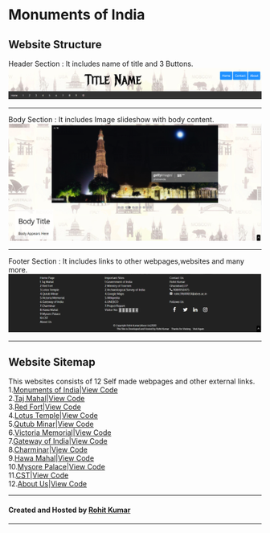 # Monuments of India
## Website Structure
Header Section : It includes name of title and 3 Buttons.
<img src = 'readme-materials/header.png'>
************************************************************
Body Section : It includes Image slideshow with body content.
<img src = 'readme-materials/body.png'>
***********************************************************
Footer Section : It includes links to other webpages,websites and many more.
<img src = 'readme-materials/footer.png'>
************************************************************
## Website Sitemap
This websites consists of 12 Self made webpages and other external links.\
1.[Monuments of India](https://rk2962002.github.io/monuments/monuments.html)|[View Code](monuments.html)\
2.[Taj Mahal](https://rk2962002.github.io/monuments/tajmahal.html)|[View Code](tajmahal.html)\
3.[Red Fort](https://rk2962002.github.io/monuments/redfort.html)|[View Code](redfort.html)\
4.[Lotus Temple](https://rk2962002.github.io/monuments/lotustemple.html)|[View Code](lotustemple.html)\
5.[Qutub Minar](https://rk2962002.github.io/monuments/qutubminar.html)|[View Code](qutubminar.html)\
6.[Victoria Memorial](https://rk2962002.github.io/monuments/victoriamemorial.html)|[View Code](victoriamemorial.html)\
7.[Gateway of India](https://rk2962002.github.io/monuments/gatewayofindia.html)|[View Code](gatewayofindia.html)\
8.[Charminar](https://rk2962002.github.io/monuments/charminar.html)|[View Code](charminar.html)\
9.[Hawa Mahal](https://rk2962002.github.io/monuments/hawamahal.html)|[View Code](hawamahal.html)\
10.[Mysore Palace](https://rk2962002.github.io/monuments/mysorepalace.html)|[View Code](mysorepalace.html)\
11.[CST](https://rk2962002.github.io/monuments/cst.html)|[View Code](cst.html)\
12.[About Us](https://rk2962002.github.io/monuments/about.html)|[View Code](about.html)
************************************************************
#### Created and Hosted by [Rohit Kumar](https://rk2962002.github.io/rk2962002/page1.html)
************************************************************

